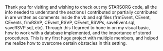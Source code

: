 Thank you for visiting and wishing to check out my STARSORG code, all the info needed to understand the sections I contributed or partially contributed in are written as comments inside the vb and sql files (frmEvent, CEvent, CEvents, frmRSVP, CEvent_RSVP, CEvent_RSVPs, saveEvent.sql, saveRSVP.sql, etc). 
Through this I learned to hone in on my visual basic, how to work with a database implemented, and the importance of stored procedures. 
This is my first huge project with multiple members, and helped me realize how to overcome certain obstacles in this setting.
